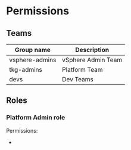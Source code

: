 # Permissions

## Teams

| Group name | Description |
| - | - |
| vsphere-admins | vSphere Admin Team |
| tkg-admins | Platform Team |
| devs |  Dev Teams |

## Roles

### Platform Admin role

Permissions:

- 
